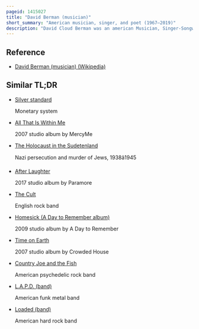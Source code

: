```yaml
---
pageid: 1415027
title: "David Berman (musician)"
short_summary: "American musician, singer, and poet (1967–2019)"
description: "David Cloud Berman was an american Musician, Singer-Songwriter and Poet. In 1989 he founded the Indie Rock Band Silver Jews with Pavement's Stephen Malkmus and Bob Nastanovich. He was the only constant Member of the silver Jews until the Band dissolved in 2009. He developed the simple Country-Rock Sound that characterized both the early lo-fi Recordings of Pavement and silver Jews with Malkmus. He worked extensively on his Abstract and autobiographical Lyrics. His only published Volume of Poetry, Actual Air, appeared in 1999, by which Time he was strongly affected by Addiction to heroin and crack Cocaine, with Substance Abuse, Depression and Anxiety overcoming his Career ; he attempted Suicide in 2003. Afterwards he underwent Rehabilitation and engaged in Judaism. With his Wife Cassie Berman he toured for the first Time but soon dissolved the Band. Returning to Music following a Hiatus, he later adopted the Band Name Purple Mountains and released an eponymous Debut Album in July 2019. He had planned a Tour to pay off a Us100000 Credit Card Debt but died in August 2019."
---
```


## Reference

- [David Berman (musician) (Wikipedia)](https://en.wikipedia.org/?curid=1415027)

## Similar TL;DR

- [Silver standard](/tldr/en/silver-standard)

  Monetary system

- [All That Is Within Me](/tldr/en/all-that-is-within-me)

  2007 studio album by MercyMe

- [The Holocaust in the Sudetenland](/tldr/en/the-holocaust-in-the-sudetenland)

  Nazi persecution and murder of Jews, 1938â1945

- [After Laughter](/tldr/en/after-laughter)

  2017 studio album by Paramore

- [The Cult](/tldr/en/the-cult)

  English rock band

- [Homesick (A Day to Remember album)](/tldr/en/homesick-a-day-to-remember-album)

  2009 studio album by A Day to Remember

- [Time on Earth](/tldr/en/time-on-earth)

  2007 studio album by Crowded House

- [Country Joe and the Fish](/tldr/en/country-joe-and-the-fish)

  American psychedelic rock band

- [L.A.P.D. (band)](/tldr/en/lapd-band)

  American funk metal band

- [Loaded (band)](/tldr/en/loaded-band)

  American hard rock band
